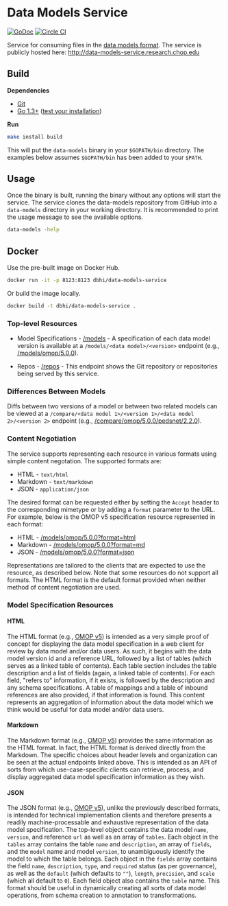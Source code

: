 # Data Models Service

[![GoDoc](https://godoc.org/github.com/chop-dbhi/data-models-service?status.svg)](https://godoc.org/github.com/chop-dbhi/data-models-service) [![Circle CI](https://circleci.com/gh/chop-dbhi/data-models-service.svg?style=svg)](https://circleci.com/gh/chop-dbhi/data-models-service)

Service for consuming files in the [data models format](https://github.com/chop-dbhi/data-models). The service is publicly hosted here: http://data-models-service.research.chop.edu

## Build

**Dependencies**

- [Git](https://git-scm.com)
- [Go 1.3+](http://golang.org) ([test your installation](http://golang.org/doc/install#testing))

**Run**

```bash
make install build
```

This will put the `data-models` binary in your `$GOPATH/bin` directory. The examples below assumes `$GOPATH/bin` has been added to your `$PATH`.

## Usage

Once the binary is built, running the binary without any options will start the service. The service clones the data-models repository from GitHub into a `data-models` directory in your working directory. It is recommended to print the usage message to see the available options.

```bash
data-models -help
```

## Docker

Use the pre-built image on Docker Hub.

```bash
docker run -it -p 8123:8123 dbhi/data-models-service
```

Or build the image locally.

```bash
docker build -t dbhi/data-models-service .
```

### Top-level Resources

- Model Specifications - [/models](http://data-models-service.research.chop.edu/models) - A specification of each data model version is available at a `/models/<data model>/<version>` endpoint (e.g., [/models/omop/5.0.0](http://data-models-service.research.chop.edu/models/omop/5.0.0)). 

- Repos - [/repos](/repos) - This endpoint shows the Git repository or repositories being served by this service.

### Differences Between Models

Diffs between two versions of a model or between two related models can be viewed at a `/compare/<data model 1>/<version 1>/<data model 2>/<version 2>` endpoint (e.g., [/compare/omop/5.0.0/pedsnet/2.2.0](http://data-models-service.research.chop.edu/compare/omop/5.0.0/pedsnet/2.2.0)).

### Content Negotiation

The service supports representing each resource in various formats using simple content negotation. The supported formats are:

- HTML - `text/html`
- Markdown - `text/markdown`
- JSON - `application/json`

The desired format can be requested either by setting the `Accept` header to the corresponding mimetype or by adding a `format` parameter to the URL. For example, below is the OMOP v5 specification resource represented in each format:

- HTML - [/models/omop/5.0.0?format=html](http://data-models-service.research.chop.edu/models/omop/5.0.0?format=html)
- Markdown - [/models/omop/5.0.0?format=md](http://data-models-service.research.chop.edu/models/omop/5.0.0?format=md)
- JSON - [/models/omop/5.0.0?format=json](http://data-models-service.research.chop.edu/models/omop/5.0.0?format=json)

Representations are tailored to the clients that are expected to use the resource, as described below. Note that some resources do not support all formats. The HTML format is the default format provided when neither method of content negotiation are used.

### Model Specification Resources

#### HTML

The HTML format (e.g., [OMOP v5](http://data-models-service.research.chop.edu/models/omop/5.0.0?format=html)) is intended as a very simple proof of concept for displaying the data model specification in a web client for review by data model and/or data users. As such, it begins with the data model version id and a reference URL, followed by a list of tables (which serves as a linked table of contents). Each table section includes the table description and a list of fields (again, a linked table of contents). For each field, "refers to" information, if it exists, is followed by the description and any schema specifications. A table of mappings and a table of inbound references are also provided, if that information is found. This content represents an aggregation of information about the data model which we think would be useful for data model and/or data users.

#### Markdown

The Markdown format (e.g., [OMOP v5](http://data-models-service.research.chop.edu/models/omop/5.0.0?format=md)) provides the same information as the HTML format. In fact, the HTML format is derived directly from the Markdown. The specific choices about header levels and organization can be seen at the actual endpoints linked above. This is intended as an API of sorts from which use-case-specific clients can retrieve, process, and display aggregated data model specification information as they wish.

#### JSON

The JSON format (e.g., [OMOP v5](http://data-models-service.research.chop.edu/models/omop/5.0.0?format=json)), unlike the previously described formats, is intended for technical implementation clients and therefore presents a readily machine-processable and exhaustive representation of the data model specification. The top-level object contains the data model `name`, `version`, and reference `url` as well as an array of `tables`. Each object in the `tables` array contains the table `name` and `description`, an array of `fields`, and the `model` name and model `version`, to unambiguously identify the model to which the table belongs. Each object in the `fields` array contains the field `name`, `description`, `type`, and `required` status (as per governance), as well as the `default` (which defaults to `""`), `length`, `precision`, and `scale` (which all default to `0`). Each field object also contains the `table` name. This format should be useful in dynamically creating all sorts of data model operations, from schema creation to annotation to transformations.
